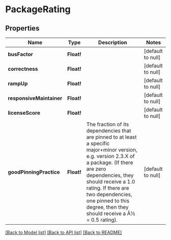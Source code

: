 # PackageRating

## Properties
Name | Type | Description | Notes
------------ | ------------- | ------------- | -------------
**busFactor** | **Float!** |  | [default to null]
**correctness** | **Float!** |  | [default to null]
**rampUp** | **Float!** |  | [default to null]
**responsiveMaintainer** | **Float!** |  | [default to null]
**licenseScore** | **Float!** |  | [default to null]
**goodPinningPractice** | **Float!** | The fraction of its dependencies that are pinned to at least a specific major+minor version, e.g. version 2.3.X of a package. (If there are zero dependencies, they should receive a 1.0 rating. If there are two dependencies, one pinned to this degree, then they should receive a Â½ &#x3D; 0.5 rating). | [default to null]

[[Back to Model list]](../README.md#documentation-for-models) [[Back to API list]](../README.md#documentation-for-api-endpoints) [[Back to README]](../README.md)


